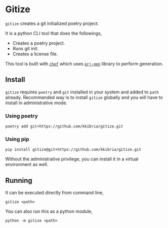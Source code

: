 # Gitize

`gitize` creates a git initialized poetry project.

It is a python CLI tool that does the followings,
- Creates a poetry project.
- Runs git init.
- Creates a license file.

This tool is built with [`chef`](https://github.com/kkibria/chef) which uses
[`prj-gen`](https://github.com/kkibria/prj-gen) library to perform generation.

## Install
`gitize` requires `poetry` and `git` installed in your system and added to
`path` already. Recommended way is to install `gitize` globally and you will
have to install in administrative mode.

### Using poetry
```
poetry add git+https://github.com/kkibria/gitize.git
```

### Using pip
```
pip install gitize@git+https://github.com/kkibria/gitize.git
```

Without the administrative privilege, you can install it in a virtual
environment as well.

## Running
It can be executed directly from command line,
```
gitize <path>
```

You can also run this as a python module,
```
python -m gitize <path>
```